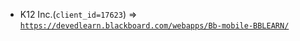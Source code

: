  - K12 Inc.(`client_id=17623`) => [`https://devedlearn.blackboard.com/webapps/Bb-mobile-BBLEARN/`](https://devedlearn.blackboard.com/webapps/Bb-mobile-BBLEARN/)
